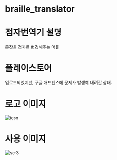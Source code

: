 # braille_translator

# 점자번역기 설명
문장을 점자로 변경해주는 어플  

# 플레이스토어 
업로드되었지만, 구글 애드센스에 문제가 발생해 내려간 상태.  

# 로고 이미지
![icon](https://user-images.githubusercontent.com/55564114/168932903-d54b283d-e73d-442c-bff3-fac6a9bae98c.png)  

# 사용 이미지
![scr3](https://user-images.githubusercontent.com/55564114/168933307-0ff49b7e-188e-437a-a8f5-70771815b72e.PNG)  

